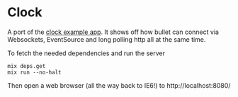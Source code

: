 # Clock

A port of the [clock example
app](https://github.com/extend/bullet/tree/master/examples/clock).  It shows
off how bullet can connect via Websockets, EventSource and long polling http
all at the same time.

To fetch the needed dependencies and run the server

    mix deps.get
    mix run --no-halt

Then open a web browser (all the way back to IE6!) to http://localhost:8080/
